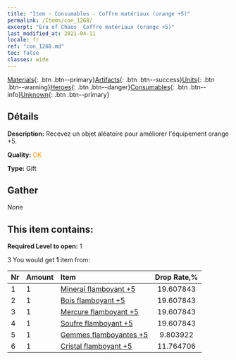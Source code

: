 ```yaml
---
title: "Item - Consumables - Coffre matériaux (orange +5)"
permalink: /Items/con_1268/
excerpt: "Era of Chaos  Coffre matériaux (orange +5)"
last_modified_at: 2021-04-11
locale: fr
ref: "con_1268.md"
toc: false
classes: wide
---
```

 [Materials](/fr/Items/){: .btn .btn--primary}[Artifacts](/fr/Items/Artifacts/){: .btn .btn--success}[Units](/fr/Items/Units/){: .btn .btn--warning}[Heroes](/fr/Items/Heroes/){: .btn .btn--danger}[Consumables](/fr/Items/Consumables/){: .btn .btn--info}[Unknown](/fr/Items/Unknown/){: .btn .btn--primary}

## Détails
 **Description:** Recevez un objet aléatoire pour améliorer l'équipement orange +5.

 **Quality:** <span style="color: #FF8C00">OK</span>

 **Type:** Gift

## Gather

  None

## This item contains:

 **Required Level to open:** 1

 3 You would get **1** item  from:

  | Nr | Amount |     Item    | Drop Rate,% |
  |:---|:-------|:------------|:---------:|
  | 1 | 1 | [Minerai flamboyant +5](/fr/Items/mat_96/) | 19.607843 | 
  | 2 | 1 | [Bois flamboyant +5](/fr/Items/mat_97/) | 19.607843 | 
  | 3 | 1 | [Mercure flamboyant +5](/fr/Items/mat_98/) | 19.607843 | 
  | 4 | 1 | [Soufre flamboyant +5](/fr/Items/mat_99/) | 19.607843 | 
  | 5 | 1 | [Gemmes flamboyantes +5](/fr/Items/mat_100/) | 9.803922 | 
  | 6 | 1 | [Cristal flamboyant +5](/fr/Items/mat_101/) | 11.764706 | 
